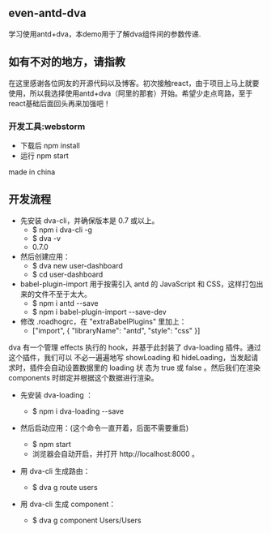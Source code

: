 ## even-antd-dva
学习使用antd+dva，本demo用于了解dva组件间的参数传递.
## 如有不对的地方，请指教
在这里感谢各位网友的开源代码以及博客。初次接触react，由于项目上马上就要使用，所以我选择使用antd+dva（阿里的那套）开始。希望少走点弯路，至于react基础后面回头再来加强吧！
### 开发工具:webstorm 

- 下载后 npm install
- 运行 npm start

made in china

## 开发流程
- 先安装 dva-cli，并确保版本是 0.7 或以上。
	- $ npm i dva-cli -g
	- $ dva -v
	- 0.7.0
- 然后创建应用：
	- $ dva new user-dashboard
	- $ cd user-dashboard 
- babel-plugin-import 用于按需引入 antd 的 JavaScript 和 CSS，这样打包出来的文件不至于太大。
	- $ npm i antd --save
	- $ npm i babel-plugin-import --save-dev
- 修改 .roadhogrc，在 "extraBabelPlugins" 里加上：
	- ["import", { "libraryName": "antd", "style": "css" }]
	
dva 有一个管理 effects 执行的 hook，并基于此封装了 dva-loading 插件。通过这个插件，我们可以
不必一遍遍地写 showLoading 和 hideLoading，当发起请求时，插件会自动设置数据里的 loading 状
态为 true 或 false 。然后我们在渲染 components 时绑定并根据这个数据进行渲染。


- 先安装 dva-loading ：
  - $ npm i dva-loading --save
- 然后启动应用：(这个命令一直开着，后面不需要重启)
  - $ npm start
  - 浏览器会自动开启，并打开 http://localhost:8000 。


- 用 dva-cli 生成路由：
  - $ dva g route users

- 用 dva-cli 生成 component：
  - $ dva g component Users/Users
